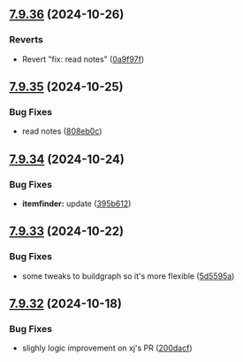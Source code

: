 ## [7.9.36](https://github.com/Torwent/SRL-T/compare/v7.9.35...v7.9.36) (2024-10-26)


### Reverts

* Revert "fix: read notes" ([0a9f97f](https://github.com/Torwent/SRL-T/commit/0a9f97fa66f075f1803ac6e8558da5809156b6f1))



## [7.9.35](https://github.com/Torwent/SRL-T/compare/v7.9.34...v7.9.35) (2024-10-25)


### Bug Fixes

* read notes ([808eb0c](https://github.com/Torwent/SRL-T/commit/808eb0c0ca80f3090cbc2aaf7343ea6e25c92fa8))



## [7.9.34](https://github.com/Torwent/SRL-T/compare/v7.9.33...v7.9.34) (2024-10-24)


### Bug Fixes

* **itemfinder:** update ([395b612](https://github.com/Torwent/SRL-T/commit/395b612248eb470a7ac1c244e3137814c305d696))



## [7.9.33](https://github.com/Torwent/SRL-T/compare/v7.9.32...v7.9.33) (2024-10-22)


### Bug Fixes

* some tweaks to buildgraph so it's more flexible ([5d5595a](https://github.com/Torwent/SRL-T/commit/5d5595a7d1d5cb0f4825d4fc85f2984539c83cd9))



## [7.9.32](https://github.com/Torwent/SRL-T/compare/v7.9.31...v7.9.32) (2024-10-18)


### Bug Fixes

* slighly logic improvement on xj's PR ([200dacf](https://github.com/Torwent/SRL-T/commit/200dacff50efb4b13d95eaf9749beb5199d2a706))



